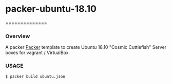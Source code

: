 # packer-ubuntu-18.10
==============
### Overview

A packer [Packer](https://packer.io/) template to create Ubuntu 18.10 "Cosmic Cuttlefish" Server boxes for vagrant / VirtualBox.

### USAGE

    $ packer build ubuntu.json
